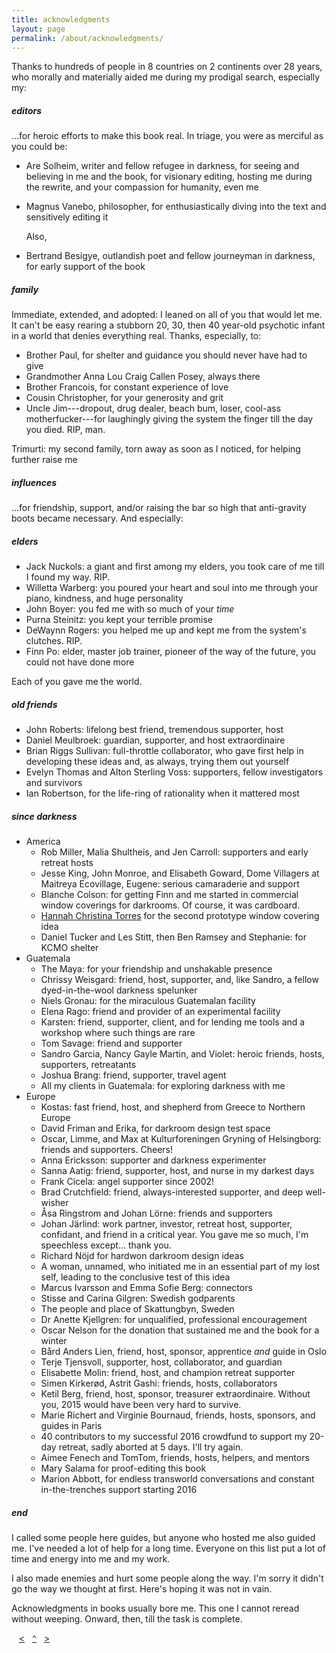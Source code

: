 ```yaml
---
title: acknowledgments
layout: page
permalink: /about/acknowledgments/
---
```


Thanks to hundreds of people in 8 countries on 2 continents over 28 years, who morally and materially aided me during my prodigal search, especially my:

##### editors

...for heroic efforts to make this book real. In triage, you were as merciful as you could be:

- Are Solheim, writer and fellow refugee in darkness, for seeing and believing in me and the book, for visionary editing, hosting me during the rewrite, and your compassion for humanity, even me
- Magnus Vanebo, philosopher, for enthusiastically diving into the text and sensitively editing it

    Also, 
- Bertrand Besigye, outlandish poet and fellow journeyman in darkness, for early support of the book

##### family

Immediate, extended, and adopted: I leaned on all of you that would let me. It can't be easy rearing a stubborn 20, 30, then 40 year-old psychotic infant in a world that denies everything real. Thanks, especially, to:

- Brother Paul, for shelter and guidance you should never have had to give
- Grandmother Anna Lou Craig Callen Posey, always there
- Brother Francois, for constant experience of love
- Cousin Christopher, for your generosity and grit
- Uncle Jim---dropout, drug dealer, beach bum, loser, cool-ass motherfucker---for laughingly giving the system the finger till the day you died. RIP, man.

Trimurti: my second family, torn away as soon as I noticed, for helping further raise me

##### influences

...for friendship, support, and/or raising the bar so high that anti-gravity boots became necessary. And especially: 

##### elders

- Jack Nuckols: a giant and first among my elders, you took care of me till I found my way. RIP.
- Willetta Warberg: you poured your heart and soul into me through your piano, kindness, and huge personality
- John Boyer: you fed me with so much of your _time_
- Purna Steinitz: you kept your terrible promise
- DeWaynn Rogers: you helped me up and kept me from the system's clutches. RIP.
- Finn Po: elder, master job trainer, pioneer of the way of the future, you could not have done more

Each of you gave me the world.

##### old friends

- John Roberts: lifelong best friend, tremendous supporter, host
- Daniel Meulbroek: guardian, supporter, and host extraordinaire 
- Brian Riggs Sullivan: full-throttle collaborator, who gave first help in developing these ideas and, as always, trying them out yourself
- Evelyn Thomas and Alton Sterling Voss: supporters, fellow investigators and survivors 
- Ian Robertson, for the life-ring of rationality when it mattered most

##### since darkness

- America
    - Rob Miller, Malia Shultheis, and Jen Carroll: supporters and early retreat hosts
    - Jesse King, John Monroe, and Elisabeth Goward, Dome Villagers at Maitreya Ecovillage, Eugene: serious camaraderie and support
    - Blanche Colson: for getting Finn and me started in commercial window coverings for darkrooms. Of course, it was cardboard.
	- [Hannah Christina Torres](https://hannahtorres.massagetherapy.com) for the second prototype window covering idea
    - Daniel Tucker and Les Stitt, then Ben Ramsey and Stephanie: for KCMO shelter
- Guatemala
    - The Maya: for your friendship and unshakable presence
    - Chrissy Weisgard: friend, host, supporter, and, like Sandro, a fellow dyed-in-the-wool darkness spelunker
    - Niels Gronau: for the miraculous Guatemalan facility
    - Elena Rago: friend and provider of an experimental facility
    - Karsten: friend, supporter, client, and for lending me tools and a workshop where such things are rare
    - Tom Savage: friend and supporter
    - Sandro Garcia, Nancy Gayle Martin, and Violet: heroic friends, hosts, supporters, retreatants
    - Joshua Brang: friend, supporter, travel agent
    - All my clients in Guatemala: for exploring darkness with me
- Europe
    - Kostas: fast friend, host, and shepherd from Greece to Northern Europe
    - David Friman and Erika, for darkroom design test space
    - Oscar, Limme, and Max at Kulturforeningen Gryning of Helsingborg: friends and supporters. Cheers!
    - Anna Ericksson: supporter and darkness experimenter
    - Sanna Aatig: friend, supporter, host, and nurse in my darkest days
    - Frank Cicela: angel supporter since 2002!
    - Brad Crutchfield: friend, always-interested supporter, and deep well-wisher
    - &Aring;sa Ringstrom and Johan L&ouml;rne: friends and supporters
    - Johan J&auml;rlind: work partner, investor, retreat host, supporter, confidant, and friend in a critical year. You gave me so much, I'm speechless except... thank you.
    - Richard N&ouml;jd for hardwon darkroom design ideas
    - A woman, unnamed, who initiated me in an essential part of my lost self, leading to the conclusive test of this idea
    - Marcus Ivarsson and Emma Sofie Berg: connectors
    - Stisse and Carina Gilgren: Swedish godparents
    - The people and place of Skattungbyn, Sweden 
    - Dr Anette Kjellgren: for unqualified, professional encouragement
    - Oscar Nelson for the donation that sustained me and the book for a winter
    - B&aring;rd Anders Lien, friend, host, sponsor, apprentice _and_ guide in Oslo
    - Terje Tjensvoll, supporter, host, collaborator, and guardian
    - Elisabette Molin: friend, host, and champion retreat supporter
    - Simen Kirker&oslash;d, Astrit Gashi: friends, hosts, collaborators
    - Ketil Berg, friend, host, sponsor, treasurer extraordinaire. Without you, 2015 would have been very hard to survive.
    - Marie Richert and Virginie Bournaud, friends, hosts, sponsors, and guides in Paris
	- 40 contributors to my successful 2016 crowdfund to support my 20-day retreat, sadly aborted at 5 days. I'll try again. 
	- Aimee Fenech and TomTom, friends, hosts, helpers, and mentors
    - Mary Salama for proof-editing this book
    - Marion Abbott, for endless transworld conversations and constant in-the-trenches support starting 2016

##### end

I called some people here guides, but anyone who hosted me also guided me. I've needed a lot of help for a long time. Everyone on this list put a lot of time and energy into me and my work.

I also made enemies and hurt some people along the way. I'm sorry it didn't go the way we thought at first. Here's hoping it was not in vain.

Acknowledgments in books usually bore me. This one I cannot reread without weeping. Onward, then, till the task is complete.

&nbsp;&nbsp;&nbsp;[&lt;](../bibliography-influences)&nbsp;&nbsp;&nbsp;[`^`](../)&nbsp;&nbsp;&nbsp;[&gt;](../disclaimer)
